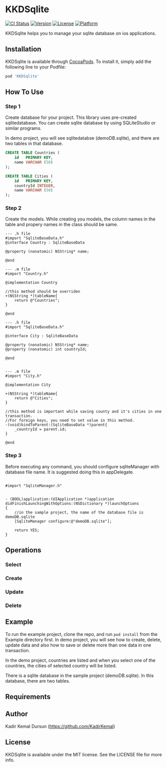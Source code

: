 # KKDSqlite

[![CI Status](http://img.shields.io/travis/kadirkemal/KKDSqlite.svg?style=flat)](https://travis-ci.org/kadirkemal/KKDSqlite)
[![Version](https://img.shields.io/cocoapods/v/KKDSqlite.svg?style=flat)](http://cocoapods.org/pods/KKDSqlite)
[![License](https://img.shields.io/cocoapods/l/KKDSqlite.svg?style=flat)](http://cocoapods.org/pods/KKDSqlite)
[![Platform](https://img.shields.io/cocoapods/p/KKDSqlite.svg?style=flat)](http://cocoapods.org/pods/KKDSqlite)

KKDSqlite helps you to manage your sqlite database on ios applications.

## Installation

KKDSqlite is available through [CocoaPods](http://cocoapods.org). To install
it, simply add the following line to your Podfile:

```ruby
pod 'KKDSqlite'
```

## How To Use
### Step 1
Create database for your project. This library uses pre-created sqlitedatabase. You can create sqlite database by using SQLiteStudio or similar programs.

In demo project, you will see sqlitedatabse (demoDB.sqlite), and there are two tables in that database.
```sql
CREATE TABLE Countries (
    id   PRIMARY KEY,
    name VARCHAR (50)
);

CREATE TABLE Cities (
    id   PRIMARY KEY,
    countryId INTEGER,
    name VARCHAR (50)
);
```

### Step 2
Create the models. While creating you models, the column names in the table and propery names in the class should be same.

```objc
--- .h file
#import "SqliteBaseData.h"
@interface Country : SqliteBaseData

@property (nonatomic) NSString* name;

@end

--- .m file
#import "Country.h"

@implementation Country

//this method should be overriden
+(NSString *)tableName{
    return @"Countries";
}

@end
```

```objc
--- .h file
#import "SqliteBaseData.h"

@interface City : SqliteBaseData

@property (nonatomic) NSString* name;
@property (nonatomic) int countryId;

@end


--- .m file
#import "City.h"

@implementation City

+(NSString *)tableName{
    return @"Cities";
}

//this method is important while saving county and it's cities in one transaction.
//For foreign keys, you need to set value in this method.
-(void)bindToParent:(SqliteBaseData *)parent{
    _countryId = parent.id;
}

@end
```

### Step 3
Before executing any command, you should configure sqliteManager with database file name. It is suggested doing this in appDelegate.

```objc

#import "SqliteManager.h"


- (BOOL)application:(UIApplication *)application didFinishLaunchingWithOptions:(NSDictionary *)launchOptions
{
    //in the sample project, the name of the database file is demoDB.sqlite
    [SqliteManager configure:@"demoDB.sqlite"];

    return YES;
}

```

##  Operations
### Select

### Create
### Update
### Delete


## Example

To run the example project, clone the repo, and run `pod install` from the Example directory first.
In demo project, you will see how to create, delete, update data and also how to save or delete more than one data in one transaction.

In the demo project, countries are listed and when you select one of the countries, the cities of selected country will be listed.



There is a sqlite database in the sample project (demoDB.sqlite). In this database, there are two tables.




## Requirements


## Author

Kadir Kemal Dursun (https://github.com/KadirKemal)

## License

KKDSqlite is available under the MIT license. See the LICENSE file for more info.
